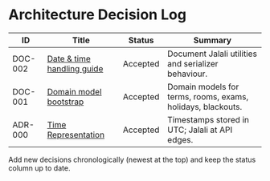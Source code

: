 # Architecture Decision Log

| ID | Title | Status | Summary |
| --- | --- | --- | --- |
| DOC-002 | [Date & time handling guide](DATE_TIME.md) | Accepted | Document Jalali utilities and serializer behaviour. |
| DOC-001 | [Domain model bootstrap](MODELS.md) | Accepted | Domain models for terms, rooms, exams, holidays, blackouts. |
| ADR-000 | [Time Representation](ADR-000-time-representation.md) | Accepted | Timestamps stored in UTC; Jalali at API edges. |

Add new decisions chronologically (newest at the top) and keep the status column up to date.
